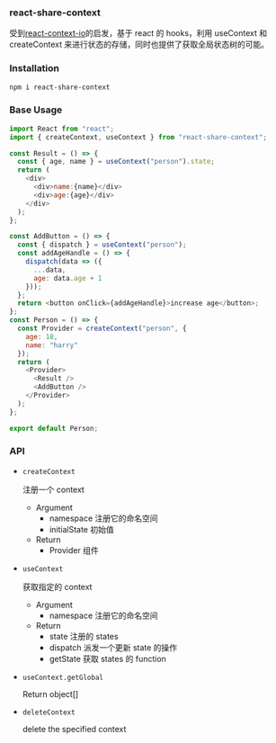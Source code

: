 ### react-share-context

受到[react-context-io](https://github.com/yesmeck/react-context-io)的启发，基于 react 的 hooks，利用 useContext 和 createContext 来进行状态的存储，同时也提供了获取全局状态树的可能。

### Installation

```bash
npm i react-share-context
```

### Base Usage

```js
import React from "react";
import { createContext, useContext } from "react-share-context";

const Result = () => {
  const { age, name } = useContext("person").state;
  return (
    <div>
      <div>name:{name}</div>
      <div>age:{age}</div>
    </div>
  );
};

const AddButton = () => {
  const { dispatch } = useContext("person");
  const addAgeHandle = () => {
    dispatch(data => ({
      ...data,
      age: data.age + 1
    }));
  };
  return <button onClick={addAgeHandle}>increase age</button>;
};
const Person = () => {
  const Provider = createContext("person", {
    age: 18,
    name: "harry"
  });
  return (
    <Provider>
      <Result />
      <AddButton />
    </Provider>
  );
};

export default Person;
```

### API

- `createContext`
  
  注册一个 context

  - Argument
    - namespace 注册它的命名空间
    - initialState 初始值
  - Return
    - Provider 组件

- `useContext`
  
  获取指定的 context

  - Argument
    - namespace 注册它的命名空间
  - Return
    - state 注册的 states
    - dispatch 派发一个更新 state 的操作
    - getState 获取 states 的 function

- `useContext.getGlobal`

  Return object[]

- `deleteContext`

  delete the specified context

